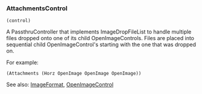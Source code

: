### AttachmentsControl

``` suneido
(control)
```

A PassthruController that implements ImageDropFileList to handle multiple files dropped onto one of its child OpenImageControls. Files are placed into sequential child OpenImageControl's starting with the one that was dropped on.

For example:

``` suneido
(Attachments (Horz OpenImage OpenImage OpenImage))
```

See also: 
[ImageFormat](<../../Reports/Reference/ImageFormat.md>),
[OpenImageControl](<OpenImageControl.md>)
